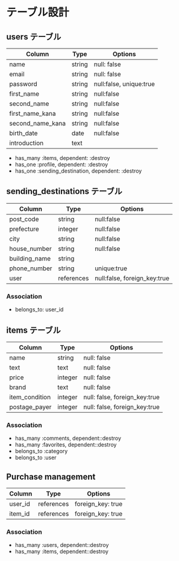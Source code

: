 # テーブル設計

## users テーブル

| Column           | Type   | Options                 |
| ---------------- | ------ | ----------------------- |
| name             | string | null: false             |
| email            | string | null: false             |
| password         | string | null:false, unique:true |
| first_name       | string | null:false              |
| second_name      | string | null:false              |
| first_name_kana  | string | null:false              |
| second_name_kana | string | null:false              |
| birth_date       | date   | null:false              |
| introduction     | text   |                         |

- has_many :items, dependent: :destroy
- has_one :profile, dependent: :destroy
- has_one :sending_destination, dependent: :destroy

## sending_destinations テーブル

| Column           | Type       | Options                      |
| ---------------- | ---------- | ---------------------------- |
| post_code        | string     | null:false                   |
| prefecture       | integer    | null:false                   |
| city             | string     | null:false                   |
| house_number     | string     | null:false                   |
| building_name    | string     |                              |
| phone_number     | string     | unique:true                  |
| user             | references | null:false, foreign_key:true |

### Association

- belongs_to: user_id

## items テーブル

| Column          | Type       | Options                        |
| --------------- | ---------- | ------------------------------ |
| name            | string     | null: false                    |
| text            | text       | null: false                    |
| price           | integer    | null: false                    |
| brand           | text       | null: false                    |
| item_condition  | integer    | null: false, foreign_key:true  |
| postage_payer   | integer    | null: false, foreign_key:true  |

### Association

- has_many :comments, dependent::destroy
- has_many :favorites, dependent::destroy
- belongs_to :category
- belongs_to :user

## Purchase management

| Column  | Type       | Options           |
| ------- | ---------- | ----------------- |
| user_id | references | foreign_key: true |
| item_id | references | foreign_key: true |

### Association

- has_many :users, dependent::destroy
- has_many :items, dependent::destroy